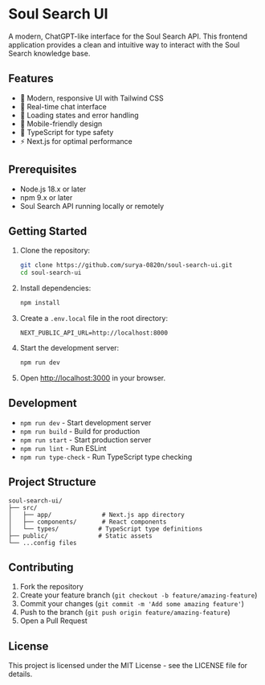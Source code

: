 # Soul Search UI

A modern, ChatGPT-like interface for the Soul Search API. This frontend application provides a clean and intuitive way to interact with the Soul Search knowledge base.

## Features

- 🎨 Modern, responsive UI with Tailwind CSS
- 💬 Real-time chat interface
- 🔄 Loading states and error handling
- 📱 Mobile-friendly design
- 🎯 TypeScript for type safety
- ⚡ Next.js for optimal performance

## Prerequisites

- Node.js 18.x or later
- npm 9.x or later
- Soul Search API running locally or remotely

## Getting Started

1. Clone the repository:
   ```bash
   git clone https://github.com/surya-0820n/soul-search-ui.git
   cd soul-search-ui
   ```

2. Install dependencies:
   ```bash
   npm install
   ```

3. Create a `.env.local` file in the root directory:
   ```
   NEXT_PUBLIC_API_URL=http://localhost:8000
   ```

4. Start the development server:
   ```bash
   npm run dev
   ```

5. Open [http://localhost:3000](http://localhost:3000) in your browser.

## Development

- `npm run dev` - Start development server
- `npm run build` - Build for production
- `npm run start` - Start production server
- `npm run lint` - Run ESLint
- `npm run type-check` - Run TypeScript type checking

## Project Structure

```
soul-search-ui/
├── src/
│   ├── app/              # Next.js app directory
│   ├── components/       # React components
│   └── types/           # TypeScript type definitions
├── public/              # Static assets
└── ...config files
```

## Contributing

1. Fork the repository
2. Create your feature branch (`git checkout -b feature/amazing-feature`)
3. Commit your changes (`git commit -m 'Add some amazing feature'`)
4. Push to the branch (`git push origin feature/amazing-feature`)
5. Open a Pull Request

## License

This project is licensed under the MIT License - see the LICENSE file for details.
